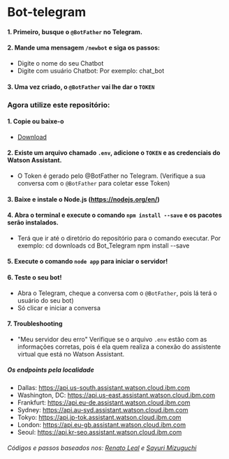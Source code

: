 # Bot-telegram

#### 1. Primeiro, busque o `@BotFather` no Telegram.

#### 2. Mande uma mensagem `/newbot` e siga os passos:
  - Digite o nome do seu Chatbot
  - Digite com usuário Chatbot:
        Por exemplo: chat_bot

#### 3. Uma vez criado, o `@BotFather` vai lhe dar o `TOKEN`


### Agora utilize este repositório:

#### 1. Copie ou baixe-o
  - [Download](https://github.com/sayurimizuguchi/conversation-telegram/archive/master.zip)
  
#### 2. Existe um arquivo chamado `.env`, adicione o `TOKEN` e as credenciais do Watson Assistant.
  - O Token é gerado pelo @BotFather no Telegram. (Verifique a sua conversa com o `@BotFather` para coletar esse Token)

#### 3. Baixe e instale o Node.js (https://nodejs.org/en/)

#### 4. Abra o terminal e execute o comando `npm install --save` e os pacotes serão instalados.
- Terá que ir até o diretório do repositório para o comando executar.
Por exemplo: cd downloads 
cd Bot_Telegram
npm install --save

#### 5. Execute o comando `node app` para iniciar o servidor!

#### 6. Teste o seu bot!
 - Abra o Telegram, cheque a conversa com o `@BotFather`, pois lá terá o usuário do seu bot)
 - Só clicar e iniciar a conversa


#### 7. Troubleshooting

- "Meu servidor deu erro" Verifique se o arquivo `.env` estão com as informações corretas, pois é ela quem realiza a conexão do assistente virtual que está no Watson Assistant.

##### Os endpoints pela localidade

- Dallas: https://api.us-south.assistant.watson.cloud.ibm.com
- Washington, DC: https://api.us-east.assistant.watson.cloud.ibm.com
- Frankfurt: https://api.eu-de.assistant.watson.cloud.ibm.com
- Sydney: https://api.au-syd.assistant.watson.cloud.ibm.com
- Tokyo: https://api.jp-tok.assistant.watson.cloud.ibm.com
- London: https://api.eu-gb.assistant.watson.cloud.ibm.com
- Seoul: https://api.kr-seo.assistant.watson.cloud.ibm.com

###### Códigos e passos baseados nos: [Renato Leal](https://gist.github.com/renatodossantosleal/a963eff0b3665326f975aabf19ab37ee) e [Sayuri Mizuguchi](https://github.com/sayurimizuguchi/conversation-telegram)
